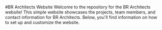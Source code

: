 
#BR Architects Website
Welcome to the repository for the BR Architects website! This simple website showcases the projects, team members, and contact information for BR Architects. Below, you'll find information on how to set up and customize the website.